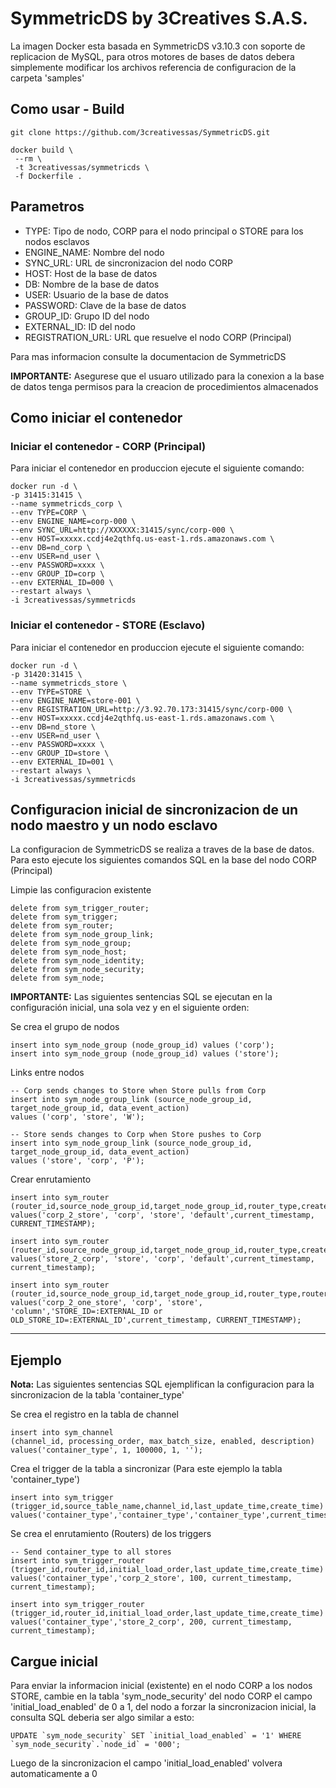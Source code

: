 # SymmetricDS by 3Creatives S.A.S.

La imagen Docker esta basada en SymmetricDS v3.10.3 con soporte de replicacion de MySQL, para otros motores de bases de datos debera simplemente modificar los archivos referencia de configuracion de la carpeta 'samples'

## Como usar - Build

```
git clone https://github.com/3creativessas/SymmetricDS.git

docker build \
 --rm \
 -t 3creativessas/symmetricds \
 -f Dockerfile .
```

## Parametros

* TYPE: Tipo de nodo, CORP para el nodo principal o STORE para los nodos esclavos
* ENGINE_NAME: Nombre del nodo
* SYNC_URL: URL de sincronizacion del nodo CORP
* HOST: Host de la base de datos
* DB: Nombre de la base de datos 
* USER: Usuario de la base de datos
* PASSWORD: Clave de la base de datos
* GROUP_ID: Grupo ID del nodo
* EXTERNAL_ID: ID del nodo
* REGISTRATION_URL: URL que resuelve el nodo CORP (Principal)

Para mas informacion consulte la documentacion de SymmetricDS

**IMPORTANTE:** Asegurese que el usuaro utilizado para la conexion a la base de datos tenga permisos para la creacion de procedimientos almacenados

## Como iniciar el contenedor

### Iniciar el contenedor - CORP (Principal)
Para iniciar el contenedor en produccion ejecute el siguiente comando:

```
docker run -d \
-p 31415:31415 \
--name symmetricds_corp \
--env TYPE=CORP \
--env ENGINE_NAME=corp-000 \
--env SYNC_URL=http://XXXXXX:31415/sync/corp-000 \
--env HOST=xxxxx.ccdj4e2qthfq.us-east-1.rds.amazonaws.com \
--env DB=nd_corp \
--env USER=nd_user \
--env PASSWORD=xxxx \
--env GROUP_ID=corp \
--env EXTERNAL_ID=000 \
--restart always \
-i 3creativessas/symmetricds
```

### Iniciar el contenedor - STORE (Esclavo)
Para iniciar el contenedor en produccion ejecute el siguiente comando:

```
docker run -d \
-p 31420:31415 \
--name symmetricds_store \
--env TYPE=STORE \
--env ENGINE_NAME=store-001 \
--env REGISTRATION_URL=http://3.92.70.173:31415/sync/corp-000 \
--env HOST=xxxxx.ccdj4e2qthfq.us-east-1.rds.amazonaws.com \
--env DB=nd_store \
--env USER=nd_user \
--env PASSWORD=xxxx \
--env GROUP_ID=store \
--env EXTERNAL_ID=001 \
--restart always \
-i 3creativessas/symmetricds
```

## Configuracion inicial de sincronizacion de un nodo maestro y un nodo esclavo

La configuracion de SymmetricDS se realiza a traves de la base de datos. Para esto ejecute los siguientes comandos SQL en la base del nodo CORP (Principal)

Limpie las configuracion existente

```
delete from sym_trigger_router;
delete from sym_trigger;
delete from sym_router;
delete from sym_node_group_link;
delete from sym_node_group;
delete from sym_node_host;
delete from sym_node_identity;
delete from sym_node_security;
delete from sym_node;
```
**IMPORTANTE:**  Las siguientes sentencias SQL se ejecutan en la configuración inicial, una sola vez y en el siguiente orden:

Se crea el grupo de nodos
```
insert into sym_node_group (node_group_id) values ('corp');
insert into sym_node_group (node_group_id) values ('store');
```

Links entre nodos
```
-- Corp sends changes to Store when Store pulls from Corp
insert into sym_node_group_link (source_node_group_id, target_node_group_id, data_event_action) 
values ('corp', 'store', 'W');

-- Store sends changes to Corp when Store pushes to Corp
insert into sym_node_group_link (source_node_group_id, target_node_group_id, data_event_action) 
values ('store', 'corp', 'P');
```
Crear enrutamiento
```
insert into sym_router 
(router_id,source_node_group_id,target_node_group_id,router_type,create_time,last_update_time)
values('corp_2_store', 'corp', 'store', 'default',current_timestamp, CURRENT_TIMESTAMP);

insert into sym_router 
(router_id,source_node_group_id,target_node_group_id,router_type,create_time,last_update_time)
values('store_2_corp', 'store', 'corp', 'default',current_timestamp, current_timestamp);

insert into sym_router 
(router_id,source_node_group_id,target_node_group_id,router_type,router_expression,create_time,last_update_time)
values('corp_2_one_store', 'corp', 'store', 'column','STORE_ID=:EXTERNAL_ID or OLD_STORE_ID=:EXTERNAL_ID',current_timestamp, CURRENT_TIMESTAMP);
```
****


## Ejemplo
**Nota:** Las siguientes sentencias SQL ejemplifican la configuracion para la sincronizacion de la tabla 'container_type'

Se crea el registro en la tabla de channel
```
insert into sym_channel 
(channel_id, processing_order, max_batch_size, enabled, description)
values('container_type', 1, 100000, 1, '');
```

Crea el trigger de la tabla a sincronizar (Para este ejemplo la tabla 'container_type')

```
insert into sym_trigger 
(trigger_id,source_table_name,channel_id,last_update_time,create_time)
values('container_type','container_type','container_type',current_timestamp,current_timestamp);
```

Se crea el enrutamiento (Routers) de los triggers

```
-- Send container_type to all stores
insert into sym_trigger_router 
(trigger_id,router_id,initial_load_order,last_update_time,create_time)
values('container_type','corp_2_store', 100, current_timestamp, current_timestamp);

insert into sym_trigger_router 
(trigger_id,router_id,initial_load_order,last_update_time,create_time)
values('container_type','store_2_corp', 200, current_timestamp, current_timestamp);
```

## Cargue inicial

Para enviar la informacion inicial (existente) en el nodo CORP a los nodos STORE, cambie en la tabla 'sym_node_security' del nodo CORP el campo 'initial_load_enabled' de 0 a 1, del nodo a forzar la sincronizacion inicial, la consulta SQL deberia ser algo similar a esto:

```
UPDATE `sym_node_security` SET `initial_load_enabled` = '1' WHERE `sym_node_security`.`node_id` = '000';
```

Luego de la sincronizacion el campo 'initial_load_enabled' volvera automaticamente a 0
